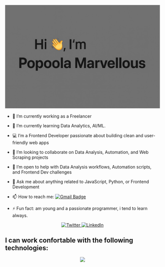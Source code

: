 <img src="https://github.com/Marvy-ctrl/Marvy-ctrl/blob/main/Intro_image">

- 🔭 I’m currently working as a Freelancer
- 🌱 I’m currently learning Data Analytics, AI/ML.
- 💻 I’m a Frontend Developer passionate about building clean and user-friendly web apps
- 👯 I’m looking to collaborate on Data Analysis, Automation, and Web Scraping projects
- 🤔 I’m open to help with Data Analysis workflows, Automation scripts, and Frontend Dev challenges
- 💬 Ask me about anything related to JavaScript, Python, or Frontend Development
- 📫 How to reach me: [![Gmail Badge](https://img.shields.io/badge/-popoolamarvellous51-c14438?style=social&logo=Gmail&logoColor=red)](mailto:popoolamarvellous51@gmail.com)


 
- ⚡ Fun fact: am young and a passionate programmer, i tend to learn always.

<p align="center">
<a href="https://x.com/PopoolaMar54738" target="_blank">
    <img src="https://img.shields.io/badge/twitter-%231DA1F2.svg?&style=for-the-badge&logo=twitter&logoColor=white&color=071A2C" alt="Twitter"/>
</a>

<a href="https://www.linkedin.com/in/marvellous-popoola-80a1b42b6/" target="_blank">
    <img src="https://img.shields.io/badge/linkedin-%230077B5.svg?&style=for-the-badge&logo=linkedin&logoColor=white&color=071A2C" alt="LinkedIn"/>
</a>
</p>


## I can work confortable with the following technologies:

<p align="center">
<a href="https://skillicons.dev">
  <img src="https://skillicons.dev/icons?i=py,js,django,selenium,html,css,mysql,linux,tensorflow" />
</a>

</p>


<!-- [![My Skills](https://skillicons.dev/icons?i=py,js,html,selenium,django,css,git,linux,mysql,tensorflow&theme=light&perline=5)](https://skillicons.dev) -->
